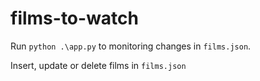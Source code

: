 # films-to-watch

Run ```python .\app.py``` to monitoring changes in ```films.json```.

Insert, update or delete films in ```films.json```

